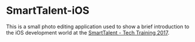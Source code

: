 # SmartTalent-iOS

This is a small photo editing application used to show a brief introduction to the iOS development world at the [SmartTalent - Tech Training 2017](http://www.smarttalent.uy).


